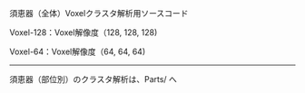須恵器（全体）Voxelクラスタ解析用ソースコード

Voxel-128：Voxel解像度（128, 128, 128)

Voxel-64：Voxel解像度（64, 64, 64)

<hr>


須恵器（部位別）のクラスタ解析は、Parts/ へ

